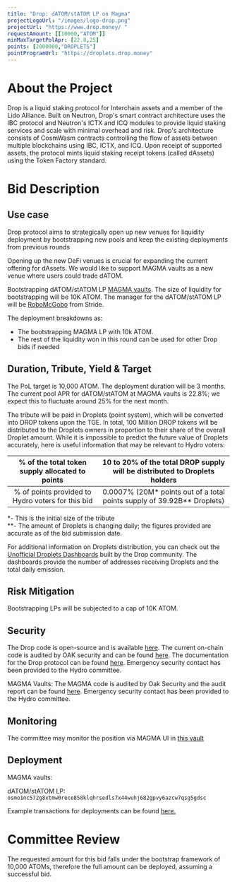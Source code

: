 ```yaml
---
title: "Drop: dATOM/stATOM LP on Magma"
projectLogoUrl: "/images/logo-drop.png"
projectUrl: "https://www.drop.money/ "
requestAmount: [[10000,"ATOM"]]
minMaxTargetPolApr: [22.8,25]
points: [2000000,"DROPLETS"]
pointProgramUrl: "https://droplets.drop.money"
---
```


# About the Project

Drop is a liquid staking protocol for Interchain assets and a member of the Lido Alliance. Built on Neutron, Drop's smart contract architecture uses the IBC protocol and Neutron's ICTX and ICQ modules to provide liquid staking services and scale with minimal overhead and risk. Drop's architecture consists of CosmWasm contracts controlling the flow of assets between multiple blockchains using IBC, ICTX, and ICQ. Upon receipt of supported assets, the protocol mints liquid staking receipt tokens (called dAssets) using the Token Factory standard.

# Bid Description

## Use case

Drop protocol aims to strategically open up new venues for liquidity deployment by bootstrapping new pools and keep the existing deployments from previous rounds

Opening up the new DeFi venues is crucial for expanding the current offering for dAssets. We would like to support MAGMA vaults as a new venue where users could trade dATOM.

Bootstrapping dATOM/stATOM LP [MAGMA vaults](https://app.magma.eco/vaults). The size of liquidity for bootstrapping will be 10K ATOM. The manager for the dATOM/stATOM LP will be [RoboMcGobo](https://x.com/RoboMcGobo) from Stride.

The deployment breakdowns as:

* The bootstrapping MAGMA LP with 10k ATOM.
* The rest of the liquidity won in this round can be used for other Drop bids if needed

## Duration, Tribute, Yield & Target

The PoL target is 10,000 ATOM. The deployment duration will be 3 months. The current pool APR for dATOM/stATOM at MAGMA vaults is 22.8%; we expect this to fluctuate around 25% for the next month.

The tribute will be paid in Droplets (point system), which will be converted into DROP tokens upon the TGE. In total, 100 Million DROP tokens will be distributed to the Droplets owners in proportion to their share of the overall Droplet amount. While it is impossible to predict the future value of Droplets accurately, here is useful information that may be relevant to Hydro voters:

| % of the total token supply allocated to points | 10 to 20% of the total DROP supply will be distributed to Droplets holders |
| :---: | :---: |
| % of points provided to Hydro voters for this bid | 0.0007% (20M* points out of a total points supply of 39.92B** Droplets) |

*- This is the initial size of the tribute  
**- The amount of Droplets is changing daily; the figures provided are accurate as of the bid submission date.

For additional information on Droplets distribution, you can check out the [Unofficial Droplets Dashboards](https://dropletsdash.xyz/) built by the Drop community. The dashboards provide the number of addresses receiving Droplets and the total daily emission.

## Risk Mitigation

Bootstrapping LPs will be subjected to a cap of 10K ATOM.

## Security

The Drop code is open-source and is available [here](https://github.com/hadronlabs-org/drop-contracts). The current on-chain code is audited by OAK security and can be found [here](https://github.com/oak-security/audit-reports/tree/main/Drop). The documentation for the Drop protocol can be found [here](https://docs.drop.money/). Emergency security contact has been provided to the Hydro committee.

MAGMA Vaults: The MAGMA code is audited by Oak Security and the audit report can be found [here](https://github.com/oak-security/audit-reports/blob/main/Magma%20Core/2024-12-04%20Audit%20Report%20-%20Magma%20Core%20v1.0.pdf). Emergency security contact has been provided to the Hydro committee.

## Monitoring

The committee may monitor the position via MAGMA UI in [this vault](https://app.magma.eco/vault/osmo1nc572g8xtmw0rece858klqhrsedls7x44wuhj682gpvy6azcw7qsg5gdsc)

## Deployment

MAGMA vaults:

dATOM/stATOM LP: `osmo1nc572g8xtmw0rece858klqhrsedls7x44wuhj682gpvy6azcw7qsg5gdsc`

Example transactions for deployments can be found [here.](https://www.mintscan.io/osmosis/tx/55630cf8bbb00278a77bbbbdeb9bd86d30f5078b2b963dc4a9e5e67a7c25f840)

# Committee Review

The requested amount for this bid falls under the bootstrap framework of 10,000 ATOMs, therefore the full amount can be deployed, assuming a successful bid.

